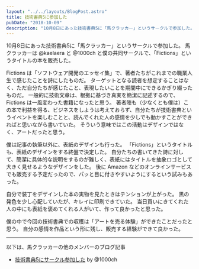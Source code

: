 ```yaml
---
layout: "../../layouts/BlogPost.astro"
title: 技術書典5に参加した
pubDate: "2018-10-09"
description: "10月8日にあった技術書典5に「馬クラッカー」というサークルで参加した。馬クラッカーは@kaelaeraと@1000chと僕の共同サークルで、「Fictions」というタイトルの本を販売した。"
---
```


10月8日にあった技術書典5に「馬クラッカー」というサークルで参加した。
馬クラッカーは @kaelaera と @1000ch と僕の共同サークルで、「Fictions」というタイトルの本を販売した。

Fictions は「ソフトウェア開発のエッセイ集」で、著者たちがこれまでの職業人生で感じたことを詩にしたものだ。
ターゲットとなる読者を想定することはなく、ただ自分たちが感じたこと、表現したいことを期間中にできるかぎり綴ったものだ。
一般的に技術文章は、根拠に基づき真実を簡潔に記述するので、Fictions は一風変わった書籍になったと思う。
著者陣も（少なくとも僕は）この本で利益を得る、ビジネスをしようは考えておらず、自分たちが技術書典というイベントを楽しむことと、読んでくれた人の感情を少しでも動かすことができればと思いながら書いていた。
そういう意味ではこの活動はデザインではなく、アートだったと思う。

僕は記事の執筆以外に、表紙のデザインも行った。
「Fictions」というタイトルも、表紙のデザインをする終盤で決定した。
自分たちの書いてきた詩に対して、簡潔に具体的な説明をするのが難しく、表紙にはタイトルを抽象ロゴとして大きく見せるようなデザインをした。
後に Amazon などのオンラインサービスでも販売する予定だったので、パッと目に付きやすいようにするという試みもあった。

自分で装丁をデザインした本の実物を見たときはテンションが上がった。
黒の発色を少し心配していたが、キレイに印刷できていた。
当日買いにきてくれた人の中にも表紙を褒めてくれる人がいて、作って良かったと思った。

僕の中で今回の技術書典での収穫は「アートを売る体験」ができたことだったと思う。
自分の感情を作品という形に残し、販売する経験ができて良かった。

---

以下は、馬クラッカーの他のメンバーのブログ記事

- [技術書典5にサークル参加した](https://1000ch.net/posts/2018/techbookfest-vol5.html) by @1000ch
